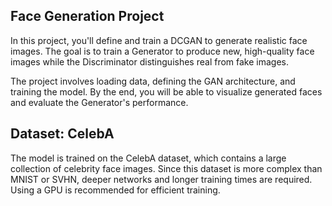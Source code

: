 ## Face Generation Project

In this project, you'll define and train a DCGAN to generate realistic face images. The goal is to train a Generator to produce new, high-quality face images while the Discriminator distinguishes real from fake images.

The project involves loading data, defining the GAN architecture, and training the model. By the end, you will be able to visualize generated faces and evaluate the Generator's performance.

## Dataset: CelebA

The model is trained on the CelebA dataset, which contains a large collection of celebrity face images. Since this dataset is more complex than MNIST or SVHN, deeper networks and longer training times are required. Using a GPU is recommended for efficient training.